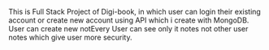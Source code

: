 This is Full Stack Project of Digi-book, in which user can login their existing account or create new account using API which i create with MongoDB. User can create new notEvery User can see only it notes not other user notes which give user more security. 